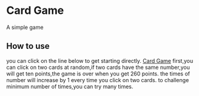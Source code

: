 # Card Game
A simple game 

## How to use 
you can click on the line below to get starting directly.
[Card Game](https://goldsuraimu.github.io/card_game/card_game.html)
first,you can click on two cards at random,if two cards have the same number,you will get ten points,the game is over when you get 260 points.
the times of number will increase by 1 every time you click on two cards.
to challenge minimum number of times,you can try many times.